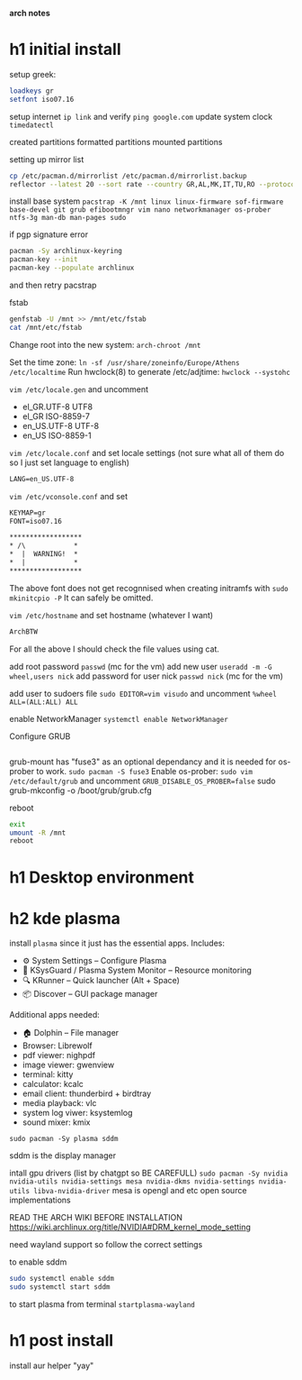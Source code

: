 **arch notes**

# h1 initial install

setup greek:

```zsh
loadkeys gr
setfont iso07.16
```

setup internet `ip link` and verify `ping google.com`
update system clock `timedatectl`

created partitions
formatted partitions
mounted partitions

setting up mirror list

```zsh
cp /etc/pacman.d/mirrorlist /etc/pacman.d/mirrorlist.backup
reflector --latest 20 --sort rate --country GR,AL,MK,IT,TU,RO --protocol https --age 6 --save /etc/pacman.d/mirrorlist
```

install base system `pacstrap -K /mnt linux linux-firmware sof-firmware base-devel git grub efibootmngr vim nano networkmanager os-prober ntfs-3g man-db man-pages sudo`

if pgp signature error

```zsh
pacman -Sy archlinux-keyring
pacman-key --init
pacman-key --populate archlinux
```

and then retry pacstrap

fstab

```zsh
genfstab -U /mnt >> /mnt/etc/fstab
cat /mnt/etc/fstab
```

Change root into the new system: `arch-chroot /mnt`

Set the time zone: `ln -sf /usr/share/zoneinfo/Europe/Athens /etc/localtime`
Run hwclock(8) to generate /etc/adjtime: `hwclock --systohc`

`vim /etc/locale.gen` and uncomment

- el_GR.UTF-8 UTF8
- el_GR ISO-8859-7
- en_US.UTF-8 UTF-8
- en_US ISO-8859-1

 `vim /etc/locale.conf` and set locale settings (not sure what all of them do so I just set language to english)

``` txt
LANG=en_US.UTF-8
```

`vim /etc/vconsole.conf` and set

``` txt
KEYMAP=gr
FONT=iso07.16
```

``` txt
******************
* /\            *
*  |  WARNING!  *
*  |            *
******************
```

The above font does not get recognnised when creating initramfs with `sudo mkinitcpio -P`
It can safely be omitted.

`vim /etc/hostname` and set hostname (whatever I want)

```txt
ArchBTW
```

For all the above I should check the file values using cat.

add root password `passwd` (mc for the vm)
add new user `useradd -m -G wheel,users nick`
add password for user nick `passwd nick` (mc for the vm)

add user to sudoers file `sudo EDITOR=vim visudo` and uncomment `%wheel ALL=(ALL:ALL) ALL`

enable NetworkManager `systemctl enable NetworkManager`

Configure GRUB

```zsh

```

grub-mount has "fuse3" as an optional dependancy and it is needed for os-prober to work. `sudo pacman -S fuse3`
Enable os-prober: `sudo vim /etc/default/grub` and uncomment `GRUB_DISABLE_OS_PROBER=false`
sudo grub-mkconfig -o /boot/grub/grub.cfg

reboot

```zsh
exit
umount -R /mnt
reboot
```

# h1 Desktop environment

# h2 kde plasma

install `plasma` since it just has the essential apps.
Includes:

- ⚙️ System Settings – Configure Plasma
- 📁 KSysGuard / Plasma System Monitor – Resource monitoring
- 🔍 KRunner – Quick launcher (Alt + Space)
- 📦 Discover – GUI package manager

Additional apps needed:

- 🏠 Dolphin – File manager
- Browser: Librewolf
- pdf viewer: nighpdf
- image viewer: gwenview
- terminal: kitty
- calculator: kcalc
- email client: thunderbird + birdtray
- media playback: vlc
- system log viwer: ksystemlog
- sound mixer: kmix

`sudo pacman -Sy plasma sddm`

sddm is the display manager

intall gpu drivers (list by chatgpt so BE CAREFULL)
`sudo pacman -Sy nvidia nvidia-utils nvidia-settings mesa nvidia-dkms nvidia-settings nvidia-utils libva-nvidia-driver`
mesa is opengl and etc open source implementations

READ THE ARCH WIKI BEFORE INSTALLATION https://wiki.archlinux.org/title/NVIDIA#DRM_kernel_mode_setting

need wayland support so follow the correct settings

to enable sddm

```zsh
sudo systemctl enable sddm
sudo systemctl start sddm
```

to start plasma from terminal `startplasma-wayland`

# h1 post install

install aur helper "yay"
